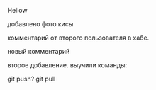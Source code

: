Hellow

добавлено фото кисы

комментарий от второго пользователя в хабе.

новый комментарий

второе добавление. выучили команды:

git push? git pull
